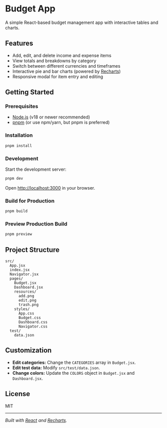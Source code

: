 # Budget App

A simple React-based budget management app with interactive tables and charts.

## Features

- Add, edit, and delete income and expense items
- View totals and breakdowns by category
- Switch between different currencies and timeframes
- Interactive pie and bar charts (powered by [Recharts](https://recharts.org/))
- Responsive modal for item entry and editing

## Getting Started

### Prerequisites

- [Node.js](https://nodejs.org/) (v18 or newer recommended)
- [pnpm](https://pnpm.io/) (or use npm/yarn, but pnpm is preferred)

### Installation

```bash
pnpm install
```

### Development

Start the development server:

```bash
pnpm dev
```

Open [http://localhost:3000](http://localhost:3000) in your browser.

### Build for Production

```bash
pnpm build
```

### Preview Production Build

```bash
pnpm preview
```

## Project Structure

```
src/
  App.jsx
  index.jsx
  Navigator.jsx
  pages/
    Budget.jsx
    Dashboard.jsx
    resources/
      add.png
      edit.png
      trash.png
    styles/
      App.css
      Budget.css
      Dashboard.css
      Navigator.css
  test/
    data.json
```

## Customization

- **Edit categories:** Change the `CATEGORIES` array in `Budget.jsx`.
- **Edit test data:** Modify `src/test/data.json`.
- **Change colors:** Update the `COLORS` object in `Budget.jsx` and `Dashboard.jsx`.

## License

MIT

---

*Built with [React](https://react.dev/) and [Recharts](https://recharts.org/).*